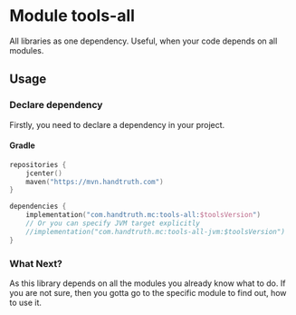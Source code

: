 # Module tools-all

All libraries as one dependency. Useful, when your code depends on all modules.

Usage
------------------------------------------------------

### Declare dependency

Firstly, you need to declare a dependency in your project.

#### Gradle

```kotlin
repositories {
    jcenter()
    maven("https://mvn.handtruth.com")
}

dependencies {
    implementation("com.handtruth.mc:tools-all:$toolsVersion")
    // Or you can specify JVM target explicitly
    //implementation("com.handtruth.mc:tools-all-jvm:$toolsVersion")
}
```

### What Next?

As this library depends on all the modules you already know what to do. If you
are not sure, then you gotta go to the specific module to find out, how to use
it.
